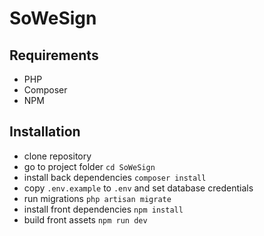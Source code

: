 # SoWeSign

## Requirements
- PHP
- Composer
- NPM

## Installation

- clone repository
- go to project folder `cd SoWeSign`
- install back dependencies `composer install`
- copy `.env.example` to `.env` and set database credentials
- run migrations `php artisan migrate`
- install front dependencies `npm install`
- build front assets `npm run dev`
